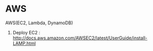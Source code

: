 # AWS
AWS(EC2, Lambda, DynamoDB)

1. Deploy EC2 : http://docs.aws.amazon.com/AWSEC2/latest/UserGuide/install-LAMP.html 
